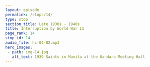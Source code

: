 ```yaml
---
layout: episode
permalink: /stops/14/
type: stop
section_title: Late 1930s - 1940s
title: Interruption by World War II
page_rank: 14
stop_id: 14
audio_file: hc-04-02.mp3
hero_images:
 - path: img-14.jpg
   alt_text: 1939 Saints in Manila at the Gandara Meeting Hall
---
```


<!--- TRANSCRIPT
When the brothers in Manila heard Brother Nee’s praise of Witness Lee, they immediately corresponded with Brother Lee, inviting him to come to the Philippines to help with the work. They also began processing all the necessary requirements for his visit. However, their plans were interrupted by the outbreak of World War II. 
-->